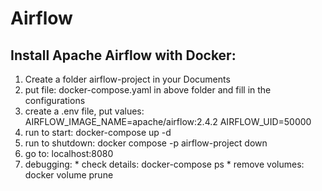 # Airflow
## Install Apache Airflow with Docker:
  1. Create a folder airflow-project in your Documents
  2. put file: docker-compose.yaml in above folder and fill in the configurations
  3. create a .env file, put values:
    AIRFLOW_IMAGE_NAME=apache/airflow:2.4.2
    AIRFLOW_UID=50000
  4. run to start: docker-compose up -d
  5. run to shutdown: docker compose -p airflow-project down
  6. go to: localhost:8080
  7. debugging: 
    * check details: docker-compose ps
    * remove volumes: docker volume prune